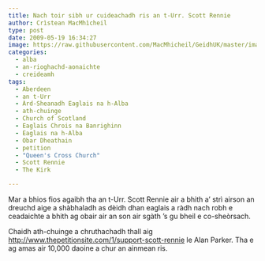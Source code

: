 ```yaml
---
title: Nach toir sibh ur cuideachadh ris an t-Urr. Scott Rennie
author: Crìstean MacMhìcheil
type: post
date: 2009-05-19 16:34:27
image: https://raw.githubusercontent.com/MacMhicheil/GeidhUK/master/images/2009-05-19-nach-toir-sibh-ur-cuideachadh-ris-an-t-urr-scott-rennie.jpg
categories:
  - alba
  - an-rioghachd-aonaichte
  - creideamh
tags:
  - Aberdeen
  - an t-Urr
  - Àrd-Sheanadh Eaglais na h-Alba
  - ath-chuinge
  - Church of Scotland
  - Eaglais Chrois na Banrighinn
  - Eaglais na h-Alba
  - Obar Dheathain
  - petition
  - "Queen's Cross Church"
  - Scott Rennie
  - The Kirk

---
```

Mar a bhios fios agaibh tha an t-Urr. Scott Rennie air a bhith a&#8217; strì airson an dreuchd aige a shàbhaladh as dèidh dhan eaglais a ràdh nach robh e ceadaichte a bhith ag obair air an son air sgàth &#8217;s gu bheil e co-sheòrsach.

Chaidh ath-chuinge a chruthachadh thall aig <http://www.thepetitionsite.com/1/support-scott-rennie> le Alan Parker. Tha e ag amas air 10,000 daoine a chur an ainmean ris.
